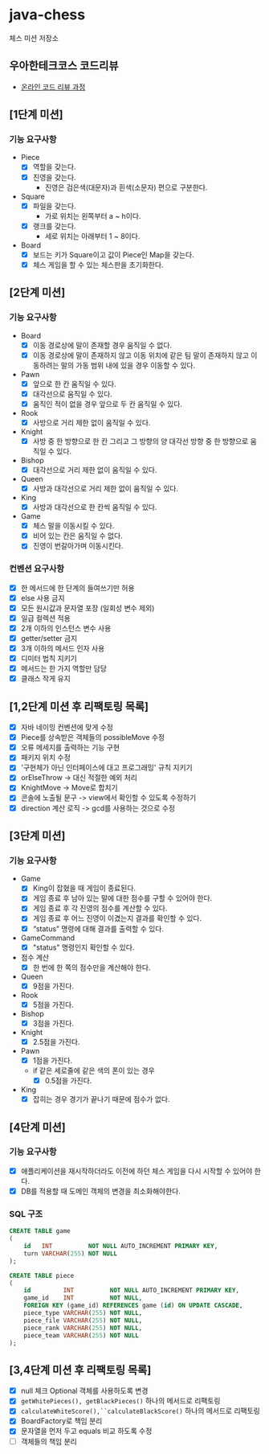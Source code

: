 # java-chess

체스 미션 저장소

## 우아한테크코스 코드리뷰

- [온라인 코드 리뷰 과정](https://github.com/woowacourse/woowacourse-docs/blob/master/maincourse/README.md)

## [1단계 미션]

### 기능 요구사항

- Piece
    - [x] 역할을 갖는다.
    - [x] 진영을 갖는다.
        - 진영은 검은색(대문자)과 흰색(소문자) 편으로 구분한다.

- Square
    - [x] 파일을 갖는다.
        - 가로 위치는 왼쪽부터 a ~ h이다.
    - [x] 랭크를 갖는다.
        - 세로 위치는 아래부터 1 ~ 8이다.

- Board
    - [x] 보드는 키가 Square이고 값이 Piece인 Map을 갖는다.
    - [x] 체스 게임을 할 수 있는 체스판을 초기화한다.

## [2단계 미션]

### 기능 요구사항

- Board
    - [x] 이동 경로상에 말이 존재할 경우 움직일 수 없다.
    - [x] 이동 경로상에 말이 존재하지 않고 이동 위치에 같은 팀 말이 존재하지 않고 이동하려는 말의 가동 범위 내에 있을 경우 이동할 수 있다.

- Pawn
    - [x] 앞으로 한 칸 움직일 수 있다.
    - [x] 대각선으로 움직일 수 있다.
    - [x] 움직인 적이 없을 경우 앞으로 두 칸 움직일 수 있다.

- Rook
    - [x] 사방으로 거리 제한 없이 움직일 수 있다.

- Knight
    - [x] 사방 중 한 방향으로 한 칸 그리고 그 방향의 양 대각선 방향 중 한 방향으로 움직일 수 있다.

- Bishop
    - [x] 대각선으로 거리 제한 없이 움직일 수 있다.

- Queen
    - [x] 사방과 대각선으로 거리 제한 없이 움직일 수 있다.

- King
    - [x] 사방과 대각선으로 한 칸씩 움직일 수 있다.

- Game
    - [x] 체스 말을 이동시킬 수 있다.
    - [x] 비어 있는 칸은 움직일 수 없다.
    - [x] 진영이 번갈아가며 이동시킨다.

### 컨벤션 요구사항

- [x] 한 메서드에 한 단계의 들여쓰기만 허용
- [x] else 사용 금지
- [x] 모든 원시값과 문자열 포장 (일회성 변수 제외)
- [x] 일급 컬렉션 적용
- [x] 2개 이하의 인스턴스 변수 사용
- [x] getter/setter 금지
- [x] 3개 이하의 메서드 인자 사용
- [x] 디미터 법칙 지키기
- [x] 메서드는 한 가지 역할만 담당
- [x] 클래스 작게 유지

## [1,2단계 미션 후 리팩토링 목록]

- [x] 자바 네이밍 컨벤션에 맞게 수정
- [x] Piece를 상속받은 객체들의 possibleMove 수정
- [x] 오류 메세지를 출력하는 기능 구현
- [x] 패키지 위치 수정
- [x] '구현체가 아닌 인터페이스에 대고 프로그래밍' 규칙 지키기
- [x] orElseThrow -> 대신 적절한 예외 처리
- [x] KnightMove -> Move로 합치기
- [x] 콘솔에 노출될 문구 -> view에서 확인할 수 있도록 수정하기
- [x] direction 계산 로직 -> gcd를 사용하는 것으로 수정

## [3단계 미션]

### 기능 요구사항

- Game
  - [x]  King이 잡혔을 때 게임이 종료된다.
  - [x]  게임 종료 후 남아 있는 말에 대한 점수를 구할 수 있어야 한다.
  - [x]  게임 종료 후 각 진영의 점수를 계산할 수 있다.
  - [x]  게임 종료 후 어느 진영이 이겼는지 결과를 확인할 수 있다.
  - [x]  “status” 명령에 대해 결과를 출력할 수 있다.

- GameCommand
  - [x]  "status" 명령인지 확인할 수 있다.

- 점수 계산
  - [x]  한 번에 한 쪽의 점수만을 계산해야 한다.

- Queen
  - [x]  9점을 가진다.

- Rook
  - [x]  5점을 가진다.

- Bishop
  - [x]  3점을 가진다.

- Knight
  - [x]  2.5점을 가진다.

- Pawn
  - [x]  1점을 가진다.

  - if 같은 세로줄에 같은 색의 폰이 있는 경우
    - [x]  0.5점을 가진다.

- King
  - [x]  잡히는 경우 경기가 끝나기 때문에 점수가 없다.

## [4단계 미션]

### 기능 요구사항

- [x] 애플리케이션을 재시작하더라도 이전에 하던 체스 게임을 다시 시작할 수 있어야 한다.
- [x] DB를 적용할 때 도메인 객체의 변경을 최소화해야한다.

### SQL 구조

```sql
CREATE TABLE game
(
    id   INT          NOT NULL AUTO_INCREMENT PRIMARY KEY,
    turn VARCHAR(255) NOT NULL
);

CREATE TABLE piece
(
    id         INT          NOT NULL AUTO_INCREMENT PRIMARY KEY,
    game_id    INT          NOT NULL,
    FOREIGN KEY (game_id) REFERENCES game (id) ON UPDATE CASCADE,
    piece_type VARCHAR(255) NOT NULL,
    piece_file VARCHAR(255) NOT NULL,
    piece_rank VARCHAR(255) NOT NULL,
    piece_team VARCHAR(255) NOT NULL
);
```

## [3,4단계 미션 후 리팩토링 목록]

- [x]  null 체크 Optional 객체를 사용하도록 변경
- [x]  `getWhitePieces(), getBlackPieces()` 하나의 메서드로 리팩토링
- [x]  `calculateWhiteScore(),``calculateBlackScore()`  하나의 메서드로 리팩토링
- [x]  BoardFactory로 책임 분리
- [x]  문자열을 먼저 두고 equals 비교 하도록 수정
- [ ]  객체들의 책임 분리

